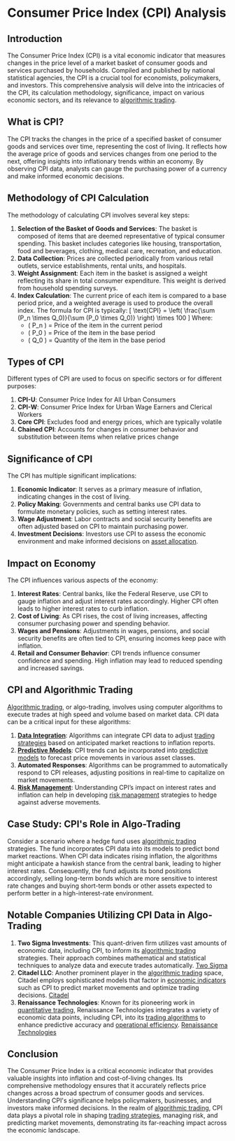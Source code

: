 # Consumer Price Index (CPI) Analysis

## Introduction
The Consumer Price Index (CPI) is a vital economic indicator that measures changes in the price level of a market basket of consumer goods and services purchased by households. Compiled and published by national statistical agencies, the CPI is a crucial tool for economists, policymakers, and investors. This comprehensive analysis will delve into the intricacies of the CPI, its calculation methodology, significance, impact on various economic sectors, and its relevance to [algorithmic trading](../a/algorithmic_trading.md).

## What is CPI?
The CPI tracks the changes in the price of a specified basket of consumer goods and services over time, representing the cost of living. It reflects how the average price of goods and services changes from one period to the next, offering insights into inflationary trends within an economy. By observing CPI data, analysts can gauge the purchasing power of a currency and make informed economic decisions.

## Methodology of CPI Calculation
The methodology of calculating CPI involves several key steps:
1. **Selection of the Basket of Goods and Services**: The basket is composed of items that are deemed representative of typical consumer spending. This basket includes categories like housing, transportation, food and beverages, clothing, medical care, recreation, and education.
2. **Data Collection**: Prices are collected periodically from various retail outlets, service establishments, rental units, and hospitals.
3. **Weight Assignment**: Each item in the basket is assigned a weight reflecting its share in total consumer expenditure. This weight is derived from household spending surveys.
4. **Index Calculation**: The current price of each item is compared to a base period price, and a weighted average is used to produce the overall index. The formula for CPI is typically:
   \[ \text{CPI} = \left( \frac{\sum (P_n \times Q_0)}{\sum (P_0 \times Q_0)} \right) \times 100 \]
   Where:
   * \( P_n \) = Price of the item in the current period
   * \( P_0 \) = Price of the item in the base period
   * \( Q_0 \) = Quantity of the item in the base period

## Types of CPI
Different types of CPI are used to focus on specific sectors or for different purposes:
1. **CPI-U**: Consumer Price Index for All Urban Consumers
2. **CPI-W**: Consumer Price Index for Urban Wage Earners and Clerical Workers
3. **Core CPI**: Excludes food and energy prices, which are typically volatile
4. **Chained CPI**: Accounts for changes in consumer behavior and substitution between items when relative prices change

## Significance of CPI
The CPI has multiple significant implications:
1. **Economic Indicator**: It serves as a primary measure of inflation, indicating changes in the cost of living.
2. **Policy Making**: Governments and central banks use CPI data to formulate monetary policies, such as setting interest rates.
3. **Wage Adjustment**: Labor contracts and social security benefits are often adjusted based on CPI to maintain purchasing power.
4. **Investment Decisions**: Investors use CPI to assess the economic environment and make informed decisions on [asset allocation](../a/asset_allocation.md).

## Impact on Economy
The CPI influences various aspects of the economy:
1. **Interest Rates**: Central banks, like the Federal Reserve, use CPI to gauge inflation and adjust interest rates accordingly. Higher CPI often leads to higher interest rates to curb inflation.
2. **Cost of Living**: As CPI rises, the cost of living increases, affecting consumer purchasing power and spending behavior.
3. **Wages and Pensions**: Adjustments in wages, pensions, and social security benefits are often tied to CPI, ensuring incomes keep pace with inflation.
4. **Retail and Consumer Behavior**: CPI trends influence consumer confidence and spending. High inflation may lead to reduced spending and increased savings.

## CPI and Algorithmic Trading
[Algorithmic trading](../a/algorithmic_trading.md), or algo-trading, involves using computer algorithms to execute trades at high speed and volume based on market data. CPI data can be a critical input for these algorithms:
1. **[Data Integration](../d/data_integration.md)**: Algorithms can integrate CPI data to adjust [trading strategies](../t/trading_strategies.md) based on anticipated market reactions to inflation reports.
2. **[Predictive Models](../p/predictive_models_in_trading.md)**: CPI trends can be incorporated into [predictive models](../p/predictive_models_in_trading.md) to forecast price movements in various asset classes.
3. **Automated Responses**: Algorithms can be programmed to automatically respond to CPI releases, adjusting positions in real-time to capitalize on market movements.
4. **[Risk Management](../r/risk_management.md)**: Understanding CPI’s impact on interest rates and inflation can help in developing [risk management](../r/risk_management.md) strategies to hedge against adverse movements.

## Case Study: CPI's Role in Algo-Trading
Consider a scenario where a hedge fund uses [algorithmic trading](../a/algorithmic_trading.md) strategies. The fund incorporates CPI data into its models to predict bond market reactions. When CPI data indicates rising inflation, the algorithms might anticipate a hawkish stance from the central bank, leading to higher interest rates. Consequently, the fund adjusts its bond positions accordingly, selling long-term bonds which are more sensitive to interest rate changes and buying short-term bonds or other assets expected to perform better in a high-interest-rate environment.

## Notable Companies Utilizing CPI Data in Algo-Trading
1. **Two Sigma Investments**: This quant-driven firm utilizes vast amounts of economic data, including CPI, to inform its [algorithmic trading](../a/algorithmic_trading.md) strategies. Their approach combines mathematical and statistical techniques to analyze data and execute trades automatically. [Two Sigma](https://www.twosigma.com)
2. **Citadel LLC**: Another prominent player in the [algorithmic trading](../a/algorithmic_trading.md) space, Citadel employs sophisticated models that factor in [economic indicators](../e/economic_indicators.md) such as CPI to predict market movements and optimize trading decisions. [Citadel](https://www.citadel.com)
3. **Renaissance Technologies**: Known for its pioneering work in [quantitative trading](../q/quantitative_trading.md), Renaissance Technologies integrates a variety of economic data points, including CPI, into its [trading algorithms](../t/trading_algorithms.md) to enhance predictive accuracy and [operational efficiency](../o/operational_efficiency_in_trading.md). [Renaissance Technologies](https://www.rentec.com)

## Conclusion
The Consumer Price Index is a critical economic indicator that provides valuable insights into inflation and cost-of-living changes. Its comprehensive methodology ensures that it accurately reflects price changes across a broad spectrum of consumer goods and services. Understanding CPI's significance helps policymakers, businesses, and investors make informed decisions. In the realm of [algorithmic trading](../a/algorithmic_trading.md), CPI data plays a pivotal role in shaping [trading strategies](../t/trading_strategies.md), managing risk, and predicting market movements, demonstrating its far-reaching impact across the economic landscape.
